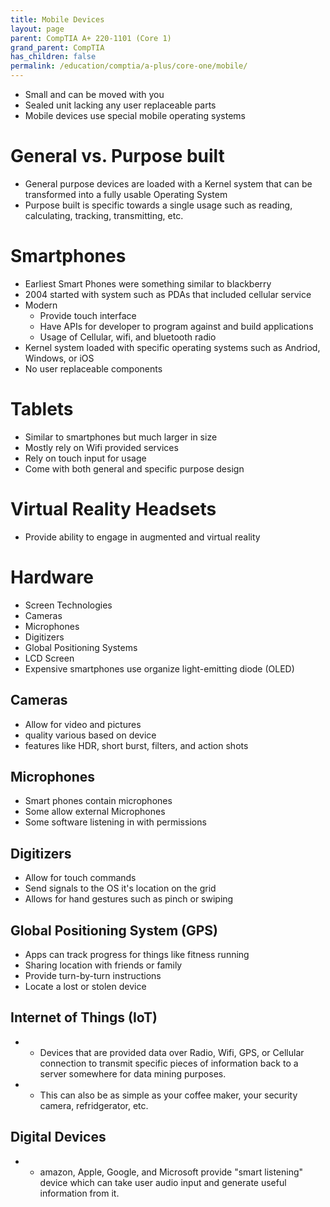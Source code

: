 ```yaml
---
title: Mobile Devices
layout: page
parent: CompTIA A+ 220-1101 (Core 1)
grand_parent: CompTIA
has_children: false
permalink: /education/comptia/a-plus/core-one/mobile/
---
```


- Small and can be moved with you
- Sealed unit lacking any user replaceable parts
- Mobile devices use special mobile operating systems

# General vs. Purpose built

- General purpose devices are loaded with a Kernel system that can be transformed into a fully usable Operating System
- Purpose built is specific towards a single usage such as reading, calculating, tracking, transmitting, etc.

# Smartphones

- Earliest Smart Phones were something similar to blackberry
- 2004 started with system such as PDAs that included cellular service
- Modern
  - Provide touch interface
  - Have APIs for developer to program against and build applications
  - Usage of Cellular, wifi, and bluetooth radio
-  Kernel system loaded with specific operating systems such as Andriod, Windows, or iOS
-  No user replaceable components

# Tablets

- Similar to smartphones but much larger in size
- Mostly rely on Wifi provided services
- Rely on touch input for usage
- Come with both general and specific purpose design

# Virtual Reality Headsets

- Provide ability to engage in augmented and virtual reality

# Hardware

- Screen Technologies
- Cameras
- Microphones
- Digitizers
- Global Positioning Systems
- LCD Screen
- Expensive smartphones use organize light-emitting diode (OLED)

## Cameras

- Allow for video and pictures
- quality various based on device
- features like HDR, short burst, filters, and action shots

## Microphones

- Smart phones contain microphones
- Some allow external Microphones
- Some software listening in with permissions

## Digitizers

- Allow for touch commands
- Send signals to the OS it's location on the grid
- Allows for hand gestures such as pinch or swiping

## Global Positioning System (GPS)

-  Apps can track progress for things like fitness running
-  Sharing location with friends or family
-  Provide turn-by-turn instructions
-  Locate a lost or stolen device

## Internet of Things (IoT)

- - Devices that are provided data over Radio, Wifi, GPS, or Cellular connection to transmit specific pieces of information back to a server somewhere for data mining purposes.
- - This can also be as simple as your coffee maker, your security camera, refridgerator, etc.
 
## Digital Devices

- - amazon, Apple, Google, and Microsoft provide "smart listening" device which can take user audio input and generate
  useful information from it.
